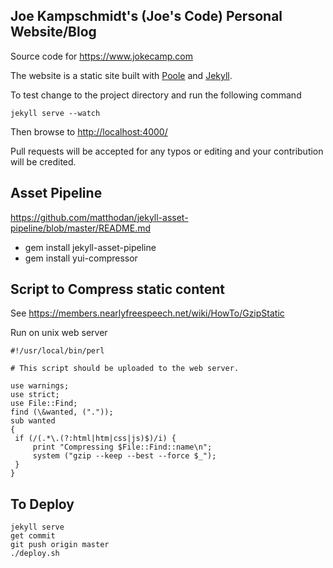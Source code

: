 ## Joe Kampschmidt's (Joe's Code) Personal Website/Blog


Source code for <https://www.jokecamp.com>

The website is a static site built with [Poole](https://github.com/poole/poole) and [Jekyll](http://jekyllrb.com).

To test change to the project directory and run the following command

    jekyll serve --watch

Then browse to <http://localhost:4000/>

Pull requests will be accepted for any typos or editing and your contribution will be credited.

## Asset Pipeline

https://github.com/matthodan/jekyll-asset-pipeline/blob/master/README.md

- gem install jekyll-asset-pipeline
- gem install yui-compressor

## Script to Compress static content

See <https://members.nearlyfreespeech.net/wiki/HowTo/GzipStatic>

Run on unix web server
```
#!/usr/local/bin/perl

# This script should be uploaded to the web server.

use warnings;
use strict;
use File::Find;
find (\&wanted, ("."));
sub wanted
{
 if (/(.*\.(?:html|htm|css|js)$)/i) {
     print "Compressing $File::Find::name\n";
     system ("gzip --keep --best --force $_");
 }
}
```

## To Deploy

```
jekyll serve
get commit
git push origin master
./deploy.sh
```
